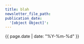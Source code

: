 ```yaml
---
title: blah
newsletter_file_path:
publication_date:
  '[object Object]':
---
```


{{ page.date | date: "%Y-%m-%d" }}